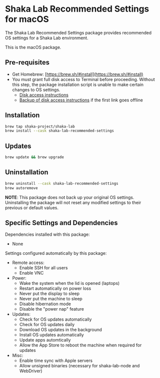 # Shaka Lab Recommended Settings for macOS

The Shaka Lab Recommended Settings package provides recommended OS settings for
a Shaka Lab environment.

This is the macOS package.

## Pre-requisites

 - Get Homebrew: [https://brew.sh/#install](https://brew.sh/#install)
 - You must grant full disk access to Terminal before proceeding.  Without this
   step, the package installation script is unable to make certain changes to
   OS settings.
   - [Disk access instructions](https://www.alfredapp.com/help/troubleshooting/indexing/terminal-full-disk-access/)
   - [Backup of disk access instructions](https://web.archive.org/web/20221216173704/https://www.alfredapp.com/help/troubleshooting/indexing/terminal-full-disk-access/) if the first link goes offline

## Installation

```sh
brew tap shaka-project/shaka-lab
brew install --cask shaka-lab-recommended-settings
```

## Updates

```sh
brew update && brew upgrade
```

## Uninstallation

```sh
brew uninstall --cask shaka-lab-recommended-settings
brew autoremove
```

**NOTE**: This package does not back up your original OS settings.
Uninstalling the package will not reset any modified settings to their previous
or default values.

## Specific Settings and Dependencies

Dependencies installed with this package:
 - None

Settings configured automatically by this package:
 - Remote access:
   - Enable SSH for all users
   - Enable VNC
 - Power:
   - Wake the system when the lid is opened (laptops)
   - Restart automatically on power loss
   - Never put the display to sleep
   - Never put the machine to sleep
   - Disable hibernation mode
   - Disable the "power nap" feature
 - Updates:
   - Check for OS updates automatically
   - Check for OS updates daily
   - Download OS updates in the background
   - Install OS updates automatically
   - Update apps automtically
   - Allow the App Store to reboot the machine when required for updates
 - Misc:
   - Enable time sync with Apple servers
   - Allow unsigned binaries (necessary for shaka-lab-node and WebDriver)
